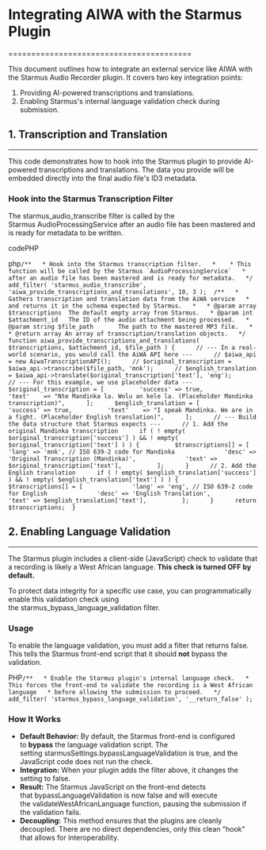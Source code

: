 # Integrating AIWA with the Starmus Plugin

========================================

This document outlines how to integrate an external service like AIWA with the Starmus Audio Recorder plugin. It covers two key integration points:

1. Providing AI-powered transcriptions and translations.
2. Enabling Starmus's internal language validation check during submission.

## 1\. Transcription and Translation

---

This code demonstrates how to hook into the Starmus plugin to provide AI-powered transcriptions and translations. The data you provide will be embedded directly into the final audio file's ID3 metadata.

### Hook into the Starmus Transcription Filter

The starmus_audio_transcribe filter is called by the Starmus AudioProcessingService after an audio file has been mastered and is ready for metadata to be written.

codePHP

php``/**   * Hook into the Starmus transcription filter.   *    * This function will be called by the Starmus `AudioProcessingService`   * after an audio file has been mastered and is ready for metadata.   */  add_filter( 'starmus_audio_transcribe', 'aiwa_provide_transcriptions_and_translations', 10, 3 );  /**   * Gathers transcription and translation data from the AiWA service   * and returns it in the schema expected by Starmus.   *   * @param array  $transcriptions  The default empty array from Starmus.   * @param int    $attachment_id   The ID of the audio attachment being processed.   * @param string $file_path       The path to the mastered MP3 file.   *   * @return array An array of transcription/translation objects.   */  function aiwa_provide_transcriptions_and_translations( $transcriptions, $attachment_id, $file_path ) {      // --- In a real-world scenario, you would call the AiWA API here ---      // $aiwa_api = new AiwaTranscriptionAPI();      // $original_transcription = $aiwa_api->transcribe($file_path, 'mnk');      // $english_translation    = $aiwa_api->translate($original_transcription['text'], 'eng');      // --- For this example, we use placeholder data ---      $original_transcription = [          'success' => true,          'text'    => "Nte Mandinka la. Wolu an kele la. (Placeholder Mandinka transcription)",      ];      $english_translation = [          'success' => true,          'text'    => "I speak Mandinka. We are in a fight. (Placeholder English translation)",      ];      // --- Build the data structure that Starmus expects ---      // 1. Add the original Mandinka transcription      if ( ! empty( $original_transcription['success'] ) && ! empty( $original_transcription['text'] ) ) {          $transcriptions[] = [              'lang' => 'mnk', // ISO 639-2 code for Mandinka              'desc' => 'Original Transcription (Mandinka)',              'text' => $original_transcription['text'],          ];      }      // 2. Add the English translation      if ( ! empty( $english_translation['success'] ) && ! empty( $english_translation['text'] ) ) {          $transcriptions[] = [              'lang' => 'eng', // ISO 639-2 code for English              'desc' => 'English Translation',              'text' => $english_translation['text'],          ];      }      return $transcriptions;  }``

## 2\. Enabling Language Validation

---

The Starmus plugin includes a client-side (JavaScript) check to validate that a recording is likely a West African language. **This check is turned OFF by default.**

To protect data integrity for a specific use case, you can programmatically enable this validation check using the starmus_bypass_language_validation filter.

### Usage

To enable the language validation, you must add a filter that returns false. This tells the Starmus front-end script that it should **not** bypass the validation.

PHP`/**   * Enable the Starmus plugin's internal language check.   * This forces the front-end to validate the recording is a West African language   * before allowing the submission to proceed.   */  add_filter( 'starmus_bypass_language_validation', '__return_false' );`

### How It Works

- **Default Behavior:** By default, the Starmus front-end is configured to **bypass** the language validation script. The setting starmusSettings.bypassLanguageValidation is true, and the JavaScript code does not run the check.
- **Integration:** When your plugin adds the filter above, it changes the setting to false.
- **Result:** The Starmus JavaScript on the front-end detects that bypassLanguageValidation is now false and will execute the validateWestAfricanLanguage function, pausing the submission if the validation fails.
- **Decoupling:** This method ensures that the plugins are cleanly decoupled. There are no direct dependencies, only this clean "hook" that allows for interoperability.
